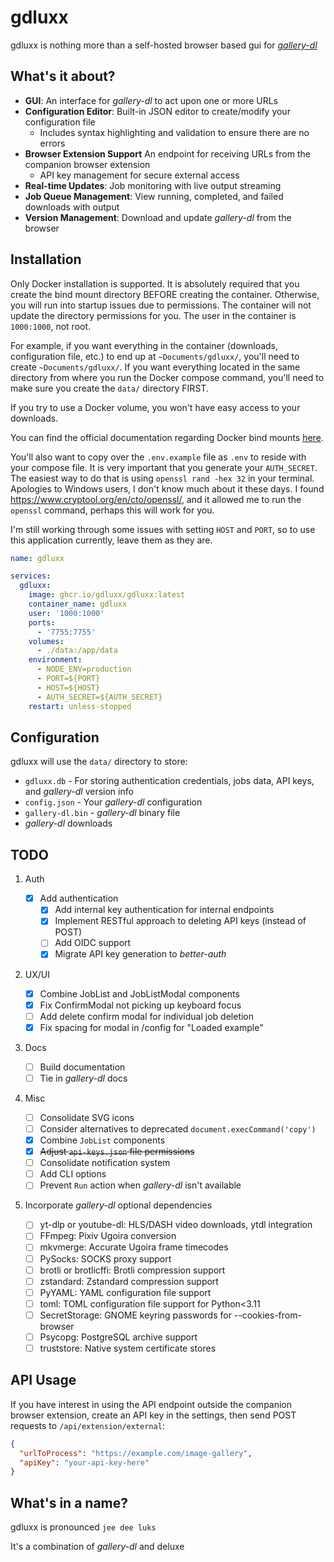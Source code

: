 # gdluxx

gdluxx is nothing more than a self-hosted browser based gui for
[_gallery-dl_](https://github.com/mikf/gallery-dl)

## What's it about?

- **GUI**: An interface for _gallery-dl_ to act upon one or more URLs
- **Configuration Editor**: Built-in JSON editor to create/modify your
  configuration file
  - Includes syntax highlighting and validation to ensure there are no errors
- **Browser Extension Support** An endpoint for receiving URLs from the
  companion browser extension
  - API key management for secure external access
- **Real-time Updates**: Job monitoring with live output streaming
- **Job Queue Management**: View running, completed, and failed downloads with
  output
- **Version Management**: Download and update _gallery-dl_ from the browser

## Installation

Only Docker installation is supported. It is absolutely required that you create
the bind mount directory BEFORE creating the container. Otherwise, you will run
into startup issues due to permissions. The container will not update the
directory permissions for you. The user in the container is `1000:1000`, not
root.

For example, if you want everything in the container (downloads, configuration
file, etc.) to end up at `~Documents/gdluxx/`, you'll need to create
`~Documents/gdluxx/`. If you want everything located in the same directory
from where you run the Docker compose command, you'll need to make sure you
create the `data/` directory FIRST.

If you try to use a Docker volume, you won't have easy access to your downloads.

You can find the official documentation regarding Docker bind mounts
[here](https://docs.docker.com/get-started/workshop/06_bind_mounts/).

You'll also want to copy over the `.env.example` file as `.env` to reside with
your compose file. It is very important that you generate your `AUTH_SECRET`.
The easiest way to do that is using `openssl rand -hex 32` in your terminal.
Apologies to Windows users, I don't know much about it these days. I found
https://www.cryptool.org/en/cto/openssl/, and it allowed me to run the `openssl`
command, perhaps this will work for you.

I'm still working through some issues with setting `HOST` and `PORT`, so to use
this application currently, leave them as they are.

```yaml
name: gdluxx

services:
  gdluxx:
    image: ghcr.io/gdluxx/gdluxx:latest
    container_name: gdluxx
    user: '1000:1000'
    ports:
      - '7755:7755'
    volumes:
      - ./data:/app/data
    environment:
      - NODE_ENV=production
      - PORT=${PORT}
      - HOST=${HOST}
      - AUTH_SECRET=${AUTH_SECRET}
    restart: unless-stopped
```

## Configuration

gdluxx will use the `data/` directory to store:

- `gdluxx.db` - For storing authentication credentials, jobs data, API keys, and
  _gallery-dl_ version info
- `config.json` - Your _gallery-dl_ configuration
- `gallery-dl.bin` - _gallery-dl_ binary file
- _gallery-dl_ downloads

## TODO

1. Auth

   - [x] Add authentication
     - [x] Add internal key authentication for internal endpoints
     - [x] Implement RESTful approach to deleting API keys (instead of POST)
     - [ ] Add OIDC support
     - [x] Migrate API key generation to _better-auth_

2. UX/UI

   - [x] Combine JobList and JobListModal components
   - [x] Fix ConfirmModal not picking up keyboard focus
   - [ ] Add delete confirm modal for individual job deletion
   - [x] Fix spacing for <Info> modal in /config for "Loaded example"

3. Docs

   - [ ] Build documentation
   - [ ] Tie in _gallery-dl_ docs

4. Misc

   - [ ] Consolidate SVG icons
   - [ ] Consider alternatives to deprecated `document.execCommand('copy')`
   - [x] Combine `JobList` components
   - [x] ~~Adjust `api-keys.json` file permissions~~
   - [ ] Consolidate notification system
   - [ ] Add CLI options
   - [ ] Prevent `Run` action when _gallery-dl_ isn't available

5. Incorporate _gallery-dl_ optional dependencies

   - [ ] yt-dlp or youtube-dl: HLS/DASH video downloads, ytdl integration
   - [ ] FFmpeg: Pixiv Ugoira conversion
   - [ ] mkvmerge: Accurate Ugoira frame timecodes
   - [ ] PySocks: SOCKS proxy support
   - [ ] brotli or brotlicffi: Brotli compression support
   - [ ] zstandard: Zstandard compression support
   - [ ] PyYAML: YAML configuration file support
   - [ ] toml: TOML configuration file support for Python<3.11
   - [ ] SecretStorage: GNOME keyring passwords for --cookies-from-browser
   - [ ] Psycopg: PostgreSQL archive support
   - [ ] truststore: Native system certificate stores

## API Usage

If you have interest in using the API endpoint outside the companion browser
extension, create an API key in the settings, then send POST requests to
`/api/extension/external`:

```json
{
  "urlToProcess": "https://example.com/image-gallery",
  "apiKey": "your-api-key-here"
}
```

## What's in a name?

gdluxx is pronounced `jee dee luks`

It's a combination of _gallery-dl_ and deluxe
